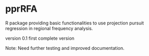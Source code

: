 # pprRFA
R package providing basic functionalities to use projection pursuit regression in 
regional frequency analysis.

version 0.1 first complete version

Note: Need further testing and improved documentation.
